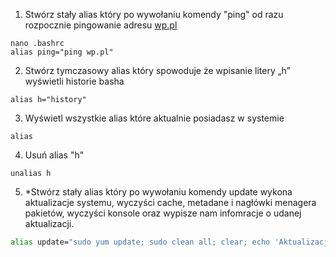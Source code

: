 1.  Stwórz stały alias który po wywołaniu komendy "ping" od razu rozpocznie pingowanie adresu [wp.pl](http://wp.pl)
```
nano .bashrc
alias ping="ping wp.pl"
```
   
2.  Stwórz tymczasowy alias który spowoduje że wpisanie litery „h” wyświetli historie basha
```
alias h="history"
```  
   
3.  Wyświetl wszystkie alias które aktualnie posiadasz w systemie
```
alias
```
4.  Usuń alias "h"
```
unalias h
```
5.  *Stwórz stały alias który po wywołaniu komendy update wykona aktualizacje systemu, wyczyści cache, metadane i nagłówki menagera pakietów, wyczyści konsole oraz wypisze nam infomracje o udanej aktualizacji.
```bash
alias update="sudo yum update; sudo clean all; clear; echo 'Aktualizacja udana'"

```
